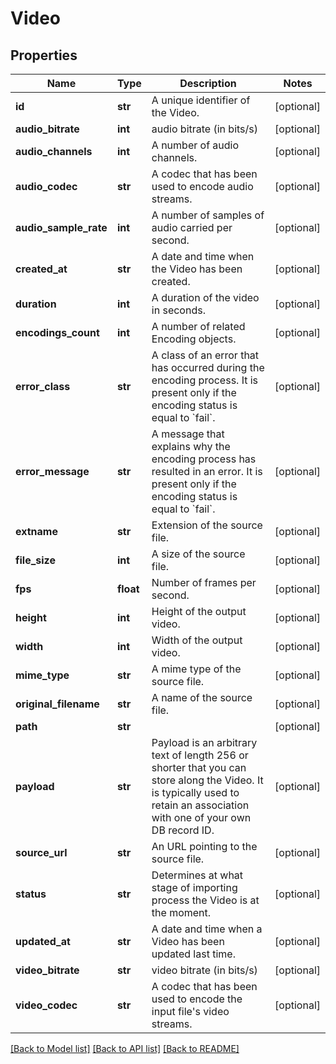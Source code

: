 # Video

## Properties
Name | Type | Description | Notes
------------ | ------------- | ------------- | -------------
**id** | **str** | A unique identifier of the Video. | [optional] 
**audio_bitrate** | **int** | audio bitrate (in bits/s) | [optional] 
**audio_channels** | **int** | A number of audio channels. | [optional] 
**audio_codec** | **str** | A codec that has been used to encode audio streams. | [optional] 
**audio_sample_rate** | **int** | A number of samples of audio carried per second. | [optional] 
**created_at** | **str** | A date and time when the Video has been created. | [optional] 
**duration** | **int** | A duration of the video in seconds. | [optional] 
**encodings_count** | **int** | A number of related Encoding objects. | [optional] 
**error_class** | **str** | A class of an error that has occurred during the encoding process. It is present only if the encoding status is equal to &#x60;fail&#x60;. | [optional] 
**error_message** | **str** | A message that explains why the encoding process has resulted in an error. It is present only if the encoding status is equal to &#x60;fail&#x60;. | [optional] 
**extname** | **str** | Extension of the source file. | [optional] 
**file_size** | **int** | A size of the source file. | [optional] 
**fps** | **float** | Number of frames per second. | [optional] 
**height** | **int** | Height of the output video. | [optional] 
**width** | **int** | Width of the output video. | [optional] 
**mime_type** | **str** | A mime type of the source file. | [optional] 
**original_filename** | **str** | A name of the source file. | [optional] 
**path** | **str** |  | [optional] 
**payload** | **str** | Payload is an arbitrary text of length 256 or shorter that you can store along the Video. It is typically used to retain an association with one of your own DB record ID. | [optional] 
**source_url** | **str** | An URL pointing to the source file. | [optional] 
**status** | **str** | Determines at what stage of importing process the Video is at the moment. | [optional] 
**updated_at** | **str** | A date and time when a Video has been updated last time. | [optional] 
**video_bitrate** | **str** | video bitrate (in bits/s) | [optional] 
**video_codec** | **str** | A codec that has been used to encode the input file&#39;s video streams. | [optional] 

[[Back to Model list]](../README.md#documentation-for-models) [[Back to API list]](../README.md#documentation-for-api-endpoints) [[Back to README]](../README.md)


